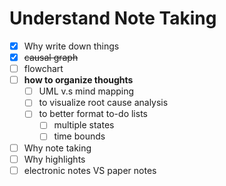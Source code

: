 # Understand Note Taking

- [x] Why write down things
- [x] ~~causal graph~~ 
- [ ] flowchart
- [ ] **how to organize thoughts**
  - [ ] UML v.s mind mapping
  - [ ] to visualize root cause analysis
  - [ ] to better format to-do lists
	- [ ] multiple states
	- [ ] time bounds
- [ ] Why note taking
- [ ] Why highlights
- [ ] electronic notes VS paper notes
<!--stackedit_data:
eyJoaXN0b3J5IjpbLTMyNTA2MjIzNSwtMTMyNjk4MDQyNywtMT
IwNTEzMTgzMF19
-->